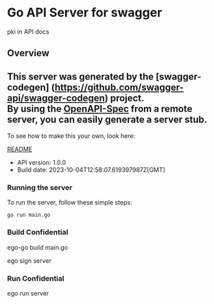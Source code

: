 # Go API Server for swagger

pki in API docs

## Overview
This server was generated by the [swagger-codegen]
(https://github.com/swagger-api/swagger-codegen) project.  
By using the [OpenAPI-Spec](https://github.com/OAI/OpenAPI-Specification) from a remote server, you can easily generate a server stub.  
-

To see how to make this your own, look here:

[README](https://github.com/swagger-api/swagger-codegen/blob/master/README.md)

- API version: 1.0.0
- Build date: 2023-10-04T12:58:07.619397987Z[GMT]


### Running the server
To run the server, follow these simple steps:

```
go run main.go
```


### Build Confidential 

ego-go build main.go

ego sign server

### Run Confidential

ego run server